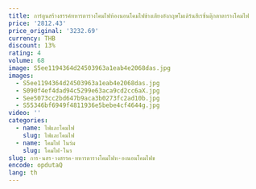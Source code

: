 ```yaml
---
title: การ์ตูนสร้างสรรค์ทหารตารางโคมไฟห้องนอนโคมไฟข้างเตียงอังกฤษโมเดิร์นสีเรซิ่นตุ๊กตาตารางโคมไฟ
price: '2812.43'
price_original: '3232.69'
currency: THB
discount: 13%
rating: 4
volume: 68
image: S5ee1194364d24503963a1eab4e2068das.jpg
images:
  - S5ee1194364d24503963a1eab4e2068das.jpg
  - S090f4ef4dad94c5299e63aca9cd2cc6aX.jpg
  - See5073cc2bd647b9aca3b0273fc2ad10b.jpg
  - S55346bf6949f4811936e5bebe4cf4644g.jpg
video: ''
categories:
  - name: ไฟและโคมไฟ
    slug: ไฟและโคมไฟ
  - name: โคมไฟ ในร่ม
    slug: โคมไฟ-ในร
slug: การ-นสร-างสรรค-ทหารตารางโคมไฟห-องนอนโคมไฟข
encode: opdutaQ
lang: th
---
```

  